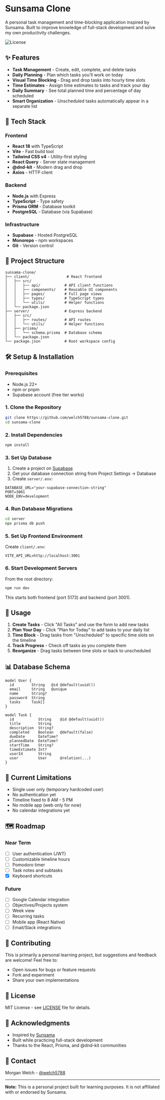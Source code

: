 # Sunsama Clone

A personal task management and time-blocking application inspired by Sunsama. Built to improve knowledge of full-stack development and solve my own productivity challenges.

![License](https://img.shields.io/badge/license-MIT-blue.svg)

## ✨ Features

- **Task Management** - Create, edit, complete, and delete tasks
- **Daily Planning** - Plan which tasks you'll work on today
- **Visual Time Blocking** - Drag and drop tasks into hourly time slots
- **Time Estimates** - Assign time estimates to tasks and track your day
- **Daily Summary** - See total planned time and percentage of day scheduled
- **Smart Organization** - Unscheduled tasks automatically appear in a separate list

## 🚀 Tech Stack

### Frontend
- **React 18** with TypeScript
- **Vite** - Fast build tool
- **Tailwind CSS v4** - Utility-first styling
- **React Query** - Server state management
- **@dnd-kit** - Modern drag and drop
- **Axios** - HTTP client

### Backend
- **Node.js** with Express
- **TypeScript** - Type safety
- **Prisma ORM** - Database toolkit
- **PostgreSQL** - Database (via Supabase)

### Infrastructure
- **Supabase** - Hosted PostgreSQL
- **Monorepo** - npm workspaces
- **Git** - Version control

## 📁 Project Structure
```
sunsama-clone/
├── client/                 # React frontend
│   ├── src/
│   │   ├── api/           # API client functions
│   │   ├── components/    # Reusable UI components
│   │   ├── pages/         # Full page views
│   │   ├── types/         # TypeScript types
│   │   └── utils/         # Helper functions
│   └── package.json
├── server/                # Express backend
│   ├── src/
│   │   ├── routes/        # API routes
│   │   └── utils/         # Helper functions
│   ├── prisma/
│   │   └── schema.prisma  # Database schema
│   └── package.json
└── package.json           # Root workspace config
```

## 🛠️ Setup & Installation

### Prerequisites
- Node.js 22+ 
- npm or pnpm
- Supabase account (free tier works)

### 1. Clone the Repository
```bash
git clone https://github.com/welch5788/sunsama-clone.git
cd sunsama-clone
```

### 2. Install Dependencies
```bash
npm install
```

### 3. Set Up Database
1. Create a project on [Supabase](https://supabase.com)
2. Get your database connection string from Project Settings → Database
3. Create `server/.env`:
```env
DATABASE_URL="your-supabase-connection-string"
PORT=3001
NODE_ENV=development
```

### 4. Run Database Migrations
```bash
cd server
npx prisma db push
```

### 5. Set Up Frontend Environment
Create `client/.env`:
```env
VITE_API_URL=http://localhost:3001
```

### 6. Start Development Servers
From the root directory:
```bash
npm run dev
```

This starts both frontend (port 5173) and backend (port 3001).

## 🎯 Usage

1. **Create Tasks** - Click "All Tasks" and use the form to add new tasks
2. **Plan Your Day** - Click "Plan for Today" to add tasks to your daily list
3. **Time Block** - Drag tasks from "Unscheduled" to specific time slots on the timeline
4. **Track Progress** - Check off tasks as you complete them
5. **Reorganize** - Drag tasks between time slots or back to unscheduled

## 📊 Database Schema
```prisma
model User {
  id        String   @id @default(uuid())
  email     String   @unique
  name      String?
  password  String
  tasks     Task[]
}

model Task {
  id           String    @id @default(uuid())
  title        String
  description  String?
  completed    Boolean   @default(false)
  dueDate      DateTime?
  plannedDate  DateTime?
  startTime    String?
  timeEstimate Int?
  userId       String
  user         User      @relation(...)
}
```

## 🚧 Current Limitations

- Single user only (temporary hardcoded user)
- No authentication yet
- Timeline fixed to 8 AM - 5 PM
- No mobile app (web only for now)
- No calendar integrations yet

## 🗺️ Roadmap

### Near Term
- [ ] User authentication (JWT)
- [ ] Customizable timeline hours
- [ ] Pomodoro timer
- [ ] Task notes and subtasks
- [x] Keyboard shortcuts

### Future
- [ ] Google Calendar integration
- [ ] Objectives/Projects system
- [ ] Week view
- [ ] Recurring tasks
- [ ] Mobile app (React Native)
- [ ] Email/Slack integrations

## 🤝 Contributing

This is primarily a personal learning project, but suggestions and feedback are welcome! Feel free to:
- Open issues for bugs or feature requests
- Fork and experiment
- Share your own implementations

## 📝 License

MIT License - see [LICENSE](LICENSE) file for details.

## 🙏 Acknowledgments

- Inspired by [Sunsama](https://sunsama.com)
- Built while practicing full-stack development
- Thanks to the React, Prisma, and @dnd-kit communities

## 📧 Contact

Morgan Welch - [@welch5788](https://github.com/welch5788)

---

**Note:** This is a personal project built for learning purposes. It is not affiliated with or endorsed by Sunsama.
